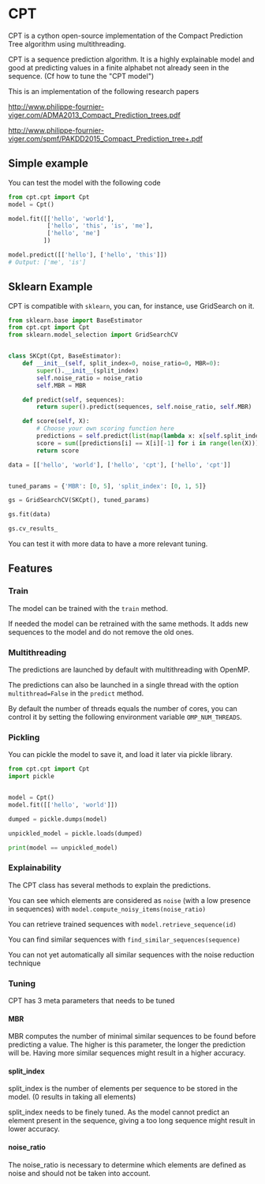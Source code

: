 # CPT

CPT is a cython open-source implementation of the Compact Prediction Tree algorithm using multithreading.

CPT is a sequence prediction algorithm. It is a highly explainable model and good at predicting values in a finite alphabet not already seen in the sequence. (Cf how to tune the "CPT model")

This is an implementation of the following research papers

http://www.philippe-fournier-viger.com/ADMA2013_Compact_Prediction_trees.pdf

http://www.philippe-fournier-viger.com/spmf/PAKDD2015_Compact_Prediction_tree+.pdf

## Simple example

You can test the model with the following code

```python
from cpt.cpt import Cpt
model = Cpt()

model.fit([['hello', 'world'],
           ['hello', 'this', 'is', 'me'],
           ['hello', 'me']
          ])

model.predict([['hello'], ['hello', 'this']])
# Output: ['me', 'is']
```

## Sklearn Example

CPT is compatible with `sklearn`, you can, for instance, use GridSearch on it.
```python
from sklearn.base import BaseEstimator
from cpt.cpt import Cpt
from sklearn.model_selection import GridSearchCV


class SKCpt(Cpt, BaseEstimator):
    def __init__(self, split_index=0, noise_ratio=0, MBR=0):
        super().__init__(split_index)
        self.noise_ratio = noise_ratio
        self.MBR = MBR

    def predict(self, sequences):
        return super().predict(sequences, self.noise_ratio, self.MBR)

    def score(self, X):
        # Choose your own scoring function here
        predictions = self.predict(list(map(lambda x: x[self.split_index:-1], X)))
        score = sum([predictions[i] == X[i][-1] for i in range(len(X))]) / len(X) * 100
        return score

data = [['hello', 'world'], ['hello', 'cpt'], ['hello', 'cpt']]


tuned_params = {'MBR': [0, 5], 'split_index': [0, 1, 5]}

gs = GridSearchCV(SKCpt(), tuned_params)

gs.fit(data)

gs.cv_results_
```
You can test it with more data to have a more relevant tuning.

## Features
### Train

The model can be trained with the `train` method.

If needed the model can be retrained with the same methods. It adds new sequences to the model and do not remove the old ones.

### Multithreading

The predictions are launched by default with multithreading with OpenMP.

The predictions can also be launched in a single thread with the option `multithread=False` in the `predict` method.

By default the number of threads equals the number of cores, you can control it by setting the following environment variable `OMP_NUM_THREADS`.

### Pickling

You can pickle the model to save it, and load it later via pickle library.
```python
from cpt.cpt import Cpt
import pickle


model = Cpt()
model.fit([['hello', 'world']])

dumped = pickle.dumps(model)

unpickled_model = pickle.loads(dumped)

print(model == unpickled_model)
```

### Explainability

The CPT class has several methods to explain the predictions.

You can see which elements are considered as `noise` (with a low presence in sequences) with `model.compute_noisy_items(noise_ratio)`

You can retrieve trained sequences with `model.retrieve_sequence(id)`

You can find similar sequences with `find_similar_sequences(sequence)`

You can not yet automatically all similar sequences with the noise reduction technique

### Tuning

CPT has 3 meta parameters that needs to be tuned

#### MBR

MBR computes the number of minimal similar sequences to be found before predicting a value. The higher is this parameter, the longer the prediction will be. Having more similar sequences might result in a higher accuracy.

#### split_index

split_index is the number of elements per sequence to be stored in the model. (0 results in taking all elements)

split_index needs to be finely tuned. As the model cannot predict an element present in the sequence, giving a too long sequence might result in lower accuracy.

#### noise_ratio

The noise_ratio is necessary to determine which elements are defined as noise and should not be taken into account.
